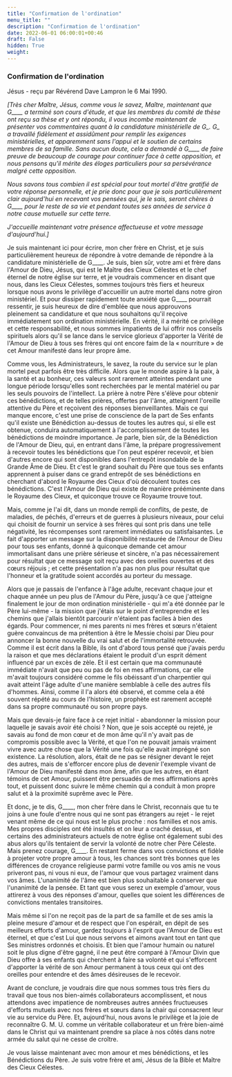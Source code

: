 ```yaml
---
title: "Confirmation de l'ordination"
menu_title: ""
description: "Confirmation de l'ordination"
date: 2022-06-01 06:00:01+00:46
draft: False
hidden: True
weight:
---
```

### Confirmation de l'ordination

Jésus - reçu par Révérend Dave Lampron le 6 Mai 1990.

*[Très cher Maître, Jésus, comme vous le savez, Maître, maintenant que G____ a terminé son cours d'étude, et que les membres du comité de thèse ont reçu sa thèse et y ont répondu, il vous incombe maintenant de présenter vos commentaires quant à la candidature ministérielle de G_. G_ a travaillé fidèlement et assidûment pour remplir les exigences ministérielles, et apparemment sans l'appui et le soutien de certains membres de sa famille. Sans aucun doute, cela a demandé à G____ de faire preuve de beaucoup de courage pour continuer face à cette opposition, et nous pensons qu'il mérite des éloges particuliers pour sa persévérance malgré cette opposition.*

*Nous savons tous combien il est spécial pour tout mortel d'être gratifié de votre réponse personnelle, et je prie donc pour que je sois particulièrement clair aujourd'hui en recevant vos pensées qui, je le sais, seront chères à G____ pour le reste de sa vie et pendant toutes ses années de service à notre cause mutuelle sur cette terre.*

*J'accueille maintenant votre présence affectueuse et votre message d'aujourd'hui.]*

Je suis maintenant ici pour écrire, mon cher frère en Christ, et je suis particulièrement heureux de répondre à votre demande de répondre à la candidature ministérielle de G____. Je suis, bien sûr, votre ami et frère dans l'Amour de Dieu, Jésus, qui est le Maître des Cieux Célestes et le chef éternel de notre église sur terre, et je voudrais commencer en disant que nous, dans les Cieux Célestes, sommes toujours très fiers et heureux lorsque nous avons le privilège d'accueillir un autre mortel dans notre giron ministériel. Et pour dissiper rapidement toute anxiété que G____ pourrait ressentir, je suis heureux de dire d'emblée que nous approuvons pleinement sa candidature et que nous souhaitons qu'il reçoive immédiatement son ordination ministérielle. En vérité, il a mérité ce privilège et cette responsabilité, et nous sommes impatients de lui offrir nos conseils spirituels alors qu'il se lance dans le service glorieux d'apporter la Vérité de l'Amour de Dieu à tous ses frères qui ont encore faim de la « nourriture » de cet Amour manifesté dans leur propre âme.

Comme vous, les Administrateurs, le savez, la route du service sur le plan mortel peut parfois être très difficile. Alors que le monde aspire à la paix, à la santé et au bonheur, ces valeurs sont rarement atteintes pendant une longue période lorsqu'elles sont recherchées par le mental matériel ou par les seuls pouvoirs de l'intellect. La prière à notre Père s'élève pour obtenir ces bénédictions, et de telles prières, offertes par l'âme, atteignent l'oreille attentive du Père et reçoivent des réponses bienveillantes. Mais ce qui manque encore, c'est une prise de conscience de la part de Ses enfants qu'il existe une Bénédiction au-dessus de toutes les autres qui, si elle est obtenue, conduira automatiquement à l'accomplissement de toutes les bénédictions de moindre importance. Je parle, bien sûr, de la Bénédiction de l'Amour de Dieu, qui, en entrant dans l'âme, la prépare progressivement à recevoir toutes les bénédictions que l'on peut espérer recevoir, et bien d'autres encore qui sont disponibles dans l'entrepôt insondable de la Grande Âme de Dieu. Et c'est le grand souhait du Père que tous ses enfants apprennent à puiser dans ce grand entrepôt de ses bénédictions en cherchant d'abord le Royaume des Cieux d'où découlent toutes ces bénédictions. C'est l'Amour de Dieu qui existe de manière prééminente dans le Royaume des Cieux, et quiconque trouve ce Royaume trouve tout.

Mais, comme je l'ai dit, dans un monde rempli de conflits, de peste, de maladies, de péchés, d'erreurs et de guerres à plusieurs niveaux, pour celui qui choisit de fournir un service à ses frères qui sont pris dans une telle négativité, les récompenses sont rarement immédiates ou satisfaisantes. Le fait d'apporter un message sur la disponibilité restaurée de l'Amour de Dieu pour tous ses enfants, donné à quiconque demande cet amour immortalisant dans une prière sérieuse et sincère, n'a pas nécessairement pour résultat que ce message soit reçu avec des oreilles ouvertes et des cœurs réjouis ; et cette présentation n'a pas non plus pour résultat que l'honneur et la gratitude soient accordés au porteur du message.

Alors que je passais de l'enfance à l'âge adulte, recevant chaque jour et chaque année un peu plus de l'Amour du Père, jusqu'à ce que j'atteigne finalement le jour de mon ordination ministérielle - qui m'a été donnée par le Père lui-même - la mission que j'étais sur le point d'entreprendre et les chemins que j'allais bientôt parcourir n'étaient pas faciles à bien des égards. Pour commencer, ni mes parents ni mes frères et sœurs n'étaient guère convaincus de ma prétention à être le Messie choisi par Dieu pour annoncer la bonne nouvelle du vrai salut et de l'immortalité retrouvée. Comme il est écrit dans la Bible, ils ont d'abord tous pensé que j'avais perdu la raison et que mes déclarations étaient le produit d'un esprit dément influencé par un excès de zèle. Et il est certain que ma communauté immédiate n'avait que peu ou pas de foi en mes affirmations, car elle m'avait toujours considéré comme le fils obéissant d'un charpentier qui avait atteint l'âge adulte d'une manière semblable à celle des autres fils d'hommes. Ainsi, comme il l'a alors été observé, et comme cela a été souvent répété au cours de l'histoire, un prophète est rarement accepté dans sa propre communauté ou son propre pays.

Mais que devais-je faire face à ce rejet initial - abandonner la mission pour laquelle je savais avoir été choisi ? Non, que je sois accepté ou rejeté, je savais au fond de mon cœur et de mon âme qu'il n'y avait pas de compromis possible avec la Vérité, et que l'on ne pouvait jamais vraiment vivre avec autre chose que la Vérité une fois qu'elle avait imprégné son existence. La résolution, alors, était de ne pas se résigner devant le rejet des autres, mais de s'efforcer encore plus de devenir l'exemple vivant de l'Amour de Dieu manifesté dans mon âme, afin que les autres, en étant témoins de cet Amour, puissent être persuadés de mes affirmations après tout, et puissent donc suivre le même chemin qui a conduit à mon propre salut et à la proximité suprême avec le Père.

Et donc, je te dis, G____, mon cher frère dans le Christ, reconnais que tu te joins à une foule d'entre nous qui ne sont pas étrangers au rejet - le rejet venant même de ce qui nous est le plus proche : nos familles et nos amis. Mes propres disciples ont été insultés et on leur a craché dessus, et certains des administrateurs actuels de notre église ont également subi des abus alors qu'ils tentaient de servir la volonté de notre cher Père Céleste. Mais prenez courage, G____. En restant ferme dans vos convictions et fidèle à projeter votre propre amour à tous, les chances sont très bonnes que les différences de croyance religieuse parmi votre famille ou vos amis ne vous priveront pas, ni vous ni eux, de l'amour que vous partagez vraiment dans vos âmes. L'unanimité de l'âme est bien plus souhaitable à conserver que l'unanimité de la pensée. Et tant que vous serez un exemple d'amour, vous attirerez à vous des réponses d'amour, quelles que soient les différences de convictions mentales transitoires.

Mais même si l'on ne reçoit pas de la part de sa famille et de ses amis la pleine mesure d'amour et de respect que l'on espérait, en dépit de ses meilleurs efforts d'amour, gardez toujours à l'esprit que l'Amour de Dieu est éternel, et que c'est Lui que nous servons et aimons avant tout en tant que Ses ministres ordonnés et choisis. Et bien que l'amour humain ou naturel soit le plus digne d'être gagné, il ne peut être comparé à l'Amour Divin que Dieu offre à ses enfants qui cherchent à faire sa volonté et qui s'efforcent d'apporter la vérité de son Amour permanent à tous ceux qui ont des oreilles pour entendre et des âmes désireuses de le recevoir.

Avant de conclure, je voudrais dire que nous sommes tous très fiers du travail que tous nos bien-aimés collaborateurs accomplissent, et nous attendons avec impatience de nombreuses autres années fructueuses d'efforts mutuels avec nos frères et sœurs dans la chair qui consacrent leur vie au service du Père. Et, aujourd'hui, nous avons le privilège et la joie de reconnaître G. M. U. comme un véritable collaborateur et un frère bien-aimé dans le Christ qui va maintenant prendre sa place à nos côtés dans notre armée du salut qui ne cesse de croître.

Je vous laisse maintenant avec mon amour et mes bénédictions, et les Bénédictions du Père. Je suis votre frère et ami, Jésus de la Bible et Maître des Cieux Célestes.
